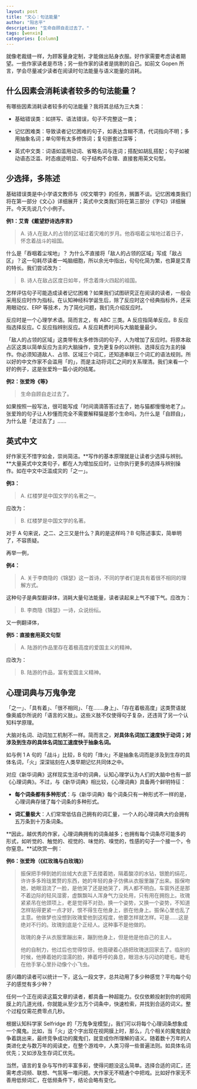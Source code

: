 ```yaml
---
layout: post
title: "文心：句法能量"
author: "阳志平"
description: "生命自顾自走过去了。"
tags: [wenxin]
categories: [column]
---
```


就像老裁缝一样，为顾客量身定制，才能做出贴身衣服。好作家需要考虑读者期望。一些作家读者是市场；另一些作家的读者是挑剔的自己。如前文 Gopen 所言，学会尽量减少读者在阅读时句法能量与语义能量的消耗。


## 什么因素会消耗读者较多的句法能量？

有哪些因素消耗读者较多的句法能量？我将其总结为三大类：

- 基础错误类：如拼写、语法错误，句子不完整这一类；

- 记忆困难类：导致读者记忆困难的句子，如表达含糊不清，代词指向不明；多用抽象名词；单句带有太多修饰词；复句嵌套过深等；

- 英式中文类：词语如滥用动词、省略名词与连词；搭配如胡乱搭配；句子如被动语态泛滥、时态痕迹明显、句子结构不合理、直接套用英文句型。

## 少选择，多陈述

基础错误类是中小学语文教师与《咬文嚼字》的任务，搁置不谈。记忆困难类我们将在第一部分《文心》详细展开；英式中文类我们将在第三部分《字句》详细展开。今天先说几个小例子。

**例1：艾青《戴望舒诗选序言》**

> A. 诗人在敌人的占领的区域过着灾难的岁月。他吞咽着尘埃地过着日子，怀念着战斗的祖国。

什么是「吞咽着尘埃地」？ 为什么不直接将「敌人的占领的区域」写成「敌占区」？这一句耗尽读者一吨脑细胞，所以余光中指出，句句化简为繁，也算是艾青的特长。我们尝试改为：

> B. 诗人在敌占区度日如年，怀念着烽火四起的祖国。

怎样评估句子可能造成读者记忆困难？如果我们试图研究正在阅读的读者，一般会采用反应时作为指标。在认知神经科学诞生后，除了反应时这个经典指标外，还采用眼动仪、ERP 等技术，为了简化问题，我们先介绍反应时。

反应时是一个心理学术语。简而言之，有 ABC 三类。A 反应指简单反应。B 反应指选择反应。C 反应指辨别反应。A 反应耗费时间与大脑能量最少。

「敌人的占领的区域」这类带有太多修饰词的句子，人为增加了反应时。将原本敌占区这类以简单反应为主的大脑操作，变为更复杂的以辨别、选择反应为主的操作。你必须知道敌人、占领、区域三个词汇，还知道串联三个词汇的语法规则。所以好的中文作家不会滥用「的」，而是主动将词汇之间的关系理清。我们来看一个好的例子，这是张爱玲一篇小说的结尾。

**例2：张爱玲《等》**

> 生命自顾自走过去了。

如果按照一般写法，很可能写成「时间滴滴答答过去了，她与猫都慢慢地老了」。张爱玲的句子让人秒懂而完全不需要解释猫是那个生命吗，为什么是「自顾自」，为什么是「走过去了」……



## 英式中文

好作家无不惜字如金，崇尚简洁。**写作的基本原理就是让读者少选择与辨别。**大量英式中文类句子，都在人为增加反应时，让你执行更多的选择与辨别操作。如在中文中泛滥成灾的「之一」。

**例3：**

> A. 红楼梦是中国文学的名著之一。

应改为：

> B. 红楼梦是中国文学的名著。

对于 A 句来说，之二、之三又是什么？真的是这样吗？B 句陈述事实，简单明了，不容质疑。

再举一例，

**例4：**

> A. 关于李商隐的《锦瑟》这一首诗，不同的学者们是具有着很不相同的理解方式。

这种句子是典型翻译体，消耗大量句法能量，读者读起来上气不接下气。应改为：

>B. 李商隐《锦瑟》一诗，众说纷纭。

又一例翻译体，

**例5：直接套用英文句型**

> A. 陆游的作品里存在着极高度的爱国主义的精神。

应改为：

> B. 陆游的作品，富有爱国主义精神。

## 心理词典与万鬼争宠

「之一」、「具有着」、「很不相同」、「在.......身上」、「存在着极高度」这类赘语就像奥威尔所说的「语言的义肢」。这些义肢不仅使得句子复杂，还违背了另一个认知科学原理。

大脑对名词、动词加工机制不一样。简而言之，**对具体名词加工速度快于动词；对涉及到生存的具体名词加工速度快于抽象名词。**

如与例 1 A 句的「战斗」比较，B 句的「烽火」不是抽象名词而是涉及到生存的具体名词，「火」深深铭刻在人类早期记忆共同体之中。

对应《新华词典》这样现实生活中的词典，认知心理学认为人们的大脑中也有一部《心理词典》。不过，与《新华词典》相比较，《心理词典》具备两个鲜明特征：

- **每个词条都有多种形式**：与《新华词典》每个词条只有一种形式不一样的是，心理词典存储了每个词条的多种形式。

- **词汇量极大**：人们常常低估自己拥有的词汇量，一个人的心理词典大约会拥有五万条到十万条词条。

**因此，越优秀的作家，心理词典拥有的词条越多；也拥有每个词条尽可能多的形式，如听觉的、触觉的、视觉的、味觉的、嗅觉的，性感的句子一个接一个，令你窒息。**试欣赏一例：

**例6：张爱玲（《红玫瑰与白玫瑰》）**

> 振保把手伸到她的丝绒大衣底下去搂着她，隔着酸凉的水钻，银脆的绢花，许许多多玲珑累赘的东西，她的年轻的身子仿佛从衣服里蹦了出来。振保吻她，她眼泪流了一脸，是他哭了还是她哭了，两人都不明白。车窗外还是那不着边际的轻风湿雾，虚飘飘叫人浑身气力没处用，只有用在拥抱上。玫瑰紧紧吊在他颈项上，老是觉得不对劲，换一个姿势，又换一个姿势，不知道怎样贴得更紧一点才好，恨不得生在他身上，嵌在他身上。振保心里也乱了主意。他做梦也没想到玫瑰爱他到这程度，他要怎样就怎样。可是……这是绝对不行的。玫瑰到底是个正经人。这种事不是他做的。
> 
> 玫瑰的身子从衣服里蹦出来，蹦到他身上，但是他是他自己的主人。
> 
> 他的自制力，他过后也觉得惊讶。他竟硬着心肠把玫瑰送回家去了。临别的时候，他捧着她的湿濡的脸，捧着呼呼的鼻息，眼泪水与闪动的睫毛，睫毛在他手掌心里扑动像个小飞虫。

感兴趣的读者可以统计一下，这么一段文字，总共动用了多少种感觉？平均每个句子的感觉有多少种？

任何一个正在阅读这篇文章的读者，都具备一种超能力。仅仅依赖投射到你的视网膜上的几道光线，你就能从至少五万个词条中，快速检索，并找到合适的词义。整个过程仅需花费零点几秒。

根据认知科学家 Selfridge 的「万鬼争宠模型」，我们可以将每个心理词条想象成一个魔鬼。比如，当「火」这个字出现在视网膜上时，那么，几个相关的魔鬼就会争着跳出来，最终竞争成功的魔鬼们，就变成你所理解的语义。随着数十万年的人类进化史与数万年的阅读史，在整个游戏中，人类习得一些普遍法则。如具体名词优先；又如涉及生存词汇优先。

当然，语言的复杂与写作的丰富多彩，使得问题没这么简单。选择合适的词汇，还需考虑词频、联想、气氛等一堆问题。大作家无不精通个中把戏。比如好作家无不善用低频词汇，在低频条件下，结论会略有变化。

